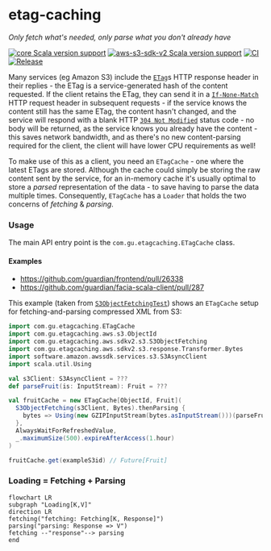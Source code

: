 # etag-caching
_Only fetch what's needed, only parse what you don't already have_

[![core Scala version support](https://index.scala-lang.org/guardian/etag-caching/core/latest-by-scala-version.svg?platform=jvm)](https://index.scala-lang.org/guardian/etag-caching/core)
[![aws-s3-sdk-v2 Scala version support](https://index.scala-lang.org/guardian/etag-caching/aws-s3-sdk-v2/latest-by-scala-version.svg?platform=jvm)](https://index.scala-lang.org/guardian/etag-caching/aws-s3-sdk-v2)
[![CI](https://github.com/guardian/etag-caching/actions/workflows/ci.yml/badge.svg)](https://github.com/guardian/etag-caching/actions/workflows/ci.yml)
[![Release](https://github.com/guardian/etag-caching/actions/workflows/release.yml/badge.svg)](https://github.com/guardian/etag-caching/actions/workflows/release.yml)

Many services (eg Amazon S3) include the [`ETag`](https://developer.mozilla.org/en-US/docs/Web/HTTP/Headers/ETag)s HTTP response header
in their replies - the ETag is a service-generated hash of the content requested.
If the client retains the ETag, they can send it in a [`If-None-Match`](https://developer.mozilla.org/en-US/docs/Web/HTTP/Headers/If-None-Match) HTTP request header in subsequent requests - if the service knows
the content still has the same ETag, the content hasn't changed, and the service will respond with a blank 
HTTP [`304 Not Modified`](https://developer.mozilla.org/en-US/docs/Web/HTTP/Status/304) status code - no body will be returned, as the
service knows you already have the content - this saves network bandwidth, and as there's no new content-parsing required for the client,
the client will have lower CPU requirements as well!

To make use of this as a client, you need an `ETagCache` - one where the latest ETags are stored. Although the cache could simply be storing the raw
content sent by the service, for an in-memory cache it's usually optimal to store a _parsed_ representation of the data - to save having
to parse the data multiple times. Consequently, `ETagCache` has a `Loader` that holds the two concerns of *fetching* & *parsing*.

### Usage

The main API entry point is the `com.gu.etagcaching.ETagCache` class.

#### Examples

* https://github.com/guardian/frontend/pull/26338
* https://github.com/guardian/facia-scala-client/pull/287

This example (taken from [`S3ObjectFetchingTest`](https://github.com/guardian/etag-caching/blob/main/aws-s3/aws-sdk-v2/src/test/scala/com/gu/etagcaching/aws/sdkv2/s3/S3ObjectFetchingTest.scala))
shows an `ETagCache` setup for fetching-and-parsing compressed XML from S3:

```scala
import com.gu.etagcaching.ETagCache
import com.gu.etagcaching.aws.s3.ObjectId
import com.gu.etagcaching.aws.sdkv2.s3.S3ObjectFetching
import com.gu.etagcaching.aws.sdkv2.s3.response.Transformer.Bytes
import software.amazon.awssdk.services.s3.S3AsyncClient
import scala.util.Using

val s3Client: S3AsyncClient = ???
def parseFruit(is: InputStream): Fruit = ???

val fruitCache = new ETagCache[ObjectId, Fruit](
  S3ObjectFetching(s3Client, Bytes).thenParsing {
    bytes => Using(new GZIPInputStream(bytes.asInputStream()))(parseFruit).get
  },
  AlwaysWaitForRefreshedValue,
  _.maximumSize(500).expireAfterAccess(1.hour)
)

fruitCache.get(exampleS3id) // Future[Fruit]
```

### Loading = Fetching + Parsing

```mermaid
flowchart LR
subgraph "Loading[K,V]"
direction LR
fetching("fetching: Fetching[K, Response]")
parsing("parsing: Response => V")
fetching --"response"--> parsing
end
```
